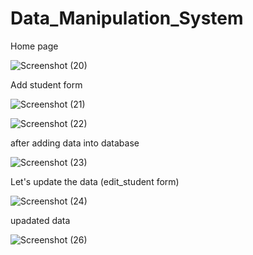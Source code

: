 # Data_Manipulation_System





Home page 

![Screenshot (20)](https://user-images.githubusercontent.com/100037271/175469612-94698021-72fd-4c99-992a-0937a5663bce.png)




Add student form

![Screenshot (21)](https://user-images.githubusercontent.com/100037271/175469833-e11222b4-faf7-47be-88bf-8921270bf139.png)



![Screenshot (22)](https://user-images.githubusercontent.com/100037271/175469855-0cc6e52c-7e16-485c-b322-ca29fa585095.png)


after adding data into database

![Screenshot (23)](https://user-images.githubusercontent.com/100037271/175469874-b3e29db9-eb39-4085-a803-61f81def0843.png)


Let's update the data (edit_student form)

![Screenshot (24)](https://user-images.githubusercontent.com/100037271/175469888-e1e1abd9-17a8-40ab-8713-3378f9c3d2f6.png)


upadated data 


![Screenshot (26)](https://user-images.githubusercontent.com/100037271/175469898-d29dd8d3-232e-4013-9377-7f825b0539ef.png)
